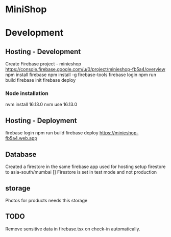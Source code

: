 # MiniShop
# Development
## Hosting - Development
Create Firebase project - minieshop https://console.firebase.google.com/u/0/project/minieshop-fb5a4/overview
npm install firebase 
npm install -g firebase-tools 
firebase login
npm run build
firebase init
firebase deploy 

### Node installation
nvm install 16.13.0
nvm use 16.13.0

## Hosting - Deployment
firebase login
npm run build
firebase deploy 
https://minieshop-fb5a4.web.app

## Database
Created a firestore in the same firebase app used for hosting
setup firestore to asia-south/mumbai
[] Firestore is set in test mode and not production

## storage
Photos for products needs this storage

## TODO
Remove sensitive data in firebase.tsx on check-in automatically.